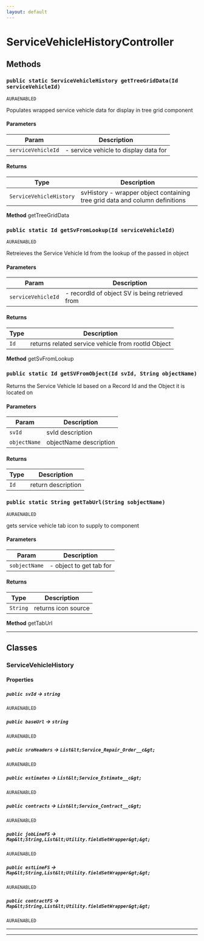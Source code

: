 ```yaml
---
layout: default
---
```

# ServiceVehicleHistoryController
## Methods
### `public static ServiceVehicleHistory getTreeGridData(Id serviceVehicleId)`

`AURAENABLED`

Populates wrapped service vehicle data for display in tree grid component

#### Parameters

|Param|Description|
|---|---|
|`serviceVehicleId`|- service vehicle to display data for|

#### Returns

|Type|Description|
|---|---|
|`ServiceVehicleHistory`|svHistory - wrapper object containing tree grid data and column definitions|


**Method** getTreeGridData

### `public static Id getSvFromLookup(Id serviceVehicleId)`

`AURAENABLED`

Retreieves the Service Vehicle Id from the lookup of the passed in object

#### Parameters

|Param|Description|
|---|---|
|`serviceVehicleId`|- recordId of object SV is being retrieved from|

#### Returns

|Type|Description|
|---|---|
|`Id`|returns related service vehicle from rootId Object|


**Method** getSvFromLookup

### `public static Id getSVFromObject(Id svId, String objectName)`

Returns the Service Vehicle Id based on a Record Id and the Object it is located on

#### Parameters

|Param|Description|
|---|---|
|`svId`|svId description|
|`objectName`|objectName description|

#### Returns

|Type|Description|
|---|---|
|`Id`|return description|

### `public static String getTabUrl(String sobjectName)`

`AURAENABLED`

gets service vehicle tab icon to supply to component

#### Parameters

|Param|Description|
|---|---|
|`sobjectName`|- object to get tab for|

#### Returns

|Type|Description|
|---|---|
|`String`|returns icon source|


**Method** getTabUrl

---
## Classes
### ServiceVehicleHistory
#### Properties

##### `public svId` → `string`

`AURAENABLED` 

##### `public baseUrl` → `string`

`AURAENABLED` 

##### `public sroHeaders` → `List&lt;Service_Repair_Order__c&gt;`

`AURAENABLED` 

##### `public estimates` → `List&lt;Service_Estimate__c&gt;`

`AURAENABLED` 

##### `public contracts` → `List&lt;Service_Contract__c&gt;`

`AURAENABLED` 

##### `public jobLineFS` → `Map&lt;String,List&lt;Utility.fieldSetWrapper&gt;&gt;`

`AURAENABLED` 

##### `public estLineFS` → `Map&lt;String,List&lt;Utility.fieldSetWrapper&gt;&gt;`

`AURAENABLED` 

##### `public contractFS` → `Map&lt;String,List&lt;Utility.fieldSetWrapper&gt;&gt;`

`AURAENABLED` 

---

---
